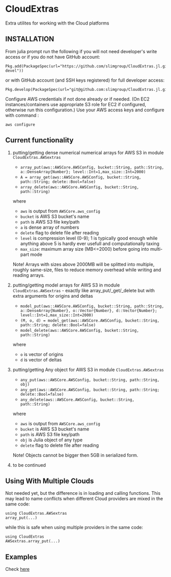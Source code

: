 # CloudExtras

Extra utilites for working with the Cloud platforms

## INSTALLATION

From julia prompt run the following if you will not need developer's write access or if you do not have GitHub account:

```
Pkg.add(PackageSpec(url="https://github.com/slimgroup/CloudExtras.jl.git",rev="v07-devel"))
```

or with GitHub account (and SSH keys registered) for full developer access:

```
Pkg.develop(PackageSpec(url="git@github.com:slimgroup/CloudExtras.jl.git"))
```

Configure AWS credentials if not done already or if needed. (On EC2 instances/containers use appropriate S3 role for EC2 if configured, otherwise run this configuration.) Use your AWS access keys and configure with command :

```
aws configure
```


## Current functionality

1. putting/getting dense numerical numerical arrays for AWS S3 in module `CloudExtras.AWSextras`

	- `array_put(aws::AWSCore.AWSConfig, bucket::String, path::String, a::DenseArray{Number}; level::Int=1,max_size::Int=2000)`
	- `A = array_get(aws::AWSCore.AWSConfig, bucket::String, path::String; delete::Bool=false)`
	- `array_delete(aws::AWSCore.AWSConfig, bucket::String, path::String)`

	where
	
	- `aws` is output from `AWSCore.aws_config`
	- `bucket` is AWS S3 bucket's name
	- `path` is AWS S3 file key/path
	- `a` is dense array of numbers
	- `delete` flag to delete file after reading
	- `level` is compression level (0-9); 1 is typically good enough while anything above 5 is hardly ever usefull and computationally taxing
	- `max_size`: maximum array size (MB<=2000) before going into multi-part mode

	Note! Arrays with sizes above 2000MB will be splitted into multiple, roughly same-size, files to reduce memory overhead while writing and reading arrays.

1. putting/getting model arrays for AWS S3 in module `CloudExtras.AWSextras` - exactly like array_put/_get/_delete but with extra arguments for origins and deltas

	- `model_put(aws::AWSCore.AWSConfig, bucket::String, path::String, a::DenseArray{Number}, o::Vector{Number}, d::Vector{Number}; level::Int=1,max_size::Int=2000)`
	- `(M, o, d) = model_get(aws::AWSCore.AWSConfig, bucket::String, path::String; delete::Bool=false)`
	- `model_delete(aws::AWSCore.AWSConfig, bucket::String, path::String)`

	where
	
	- `o` is vector of origins
	- `d` is vector of deltas

1. putting/getting Any object for AWS S3 in module `CloudExtras.AWSextras`

	- `any_put(aws::AWSCore.AWSConfig, bucket::String, path::String, obj)`
	- `any_get(aws::AWSCore.AWSConfig, bucket::String, path::String; delete::Bool=false)`
	- `any_delete(aws::AWSCore.AWSConfig, bucket::String, path::String)`

	where
	
	- `aws` is output from `AWSCore.aws_config`
	- `bucket` is AWS S3 bucket's name
	- `path` is AWS S3 file key/path
	- `obj` is Julia object of any type
	- `delete` flag to delete file after reading

	Note! Objects cannot be bigger then 5GB in serialized form.

2. to be continued


## Using With Multiple Clouds ##

Not needed yet, but the difference is in loading and calling functions. This may lead to name conflicts when different Cloud providers are mixed in the same code:

	using CloudExtras.AWSextras
	array_put(...)

while this is safe when using multiple providers in the same code:

	using CloudExtras
	AWSextras.array_put(...)


## Examples ##

Check [here](examples/)
